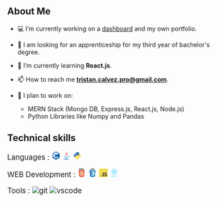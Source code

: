 ## About Me

- 💻 I’m currently working on a [dashboard](https://github.com/trCVZ/dashboard) and my own portfolio.

- 🤝 I am looking for an apprenticeship for my third year of bachelor's degree.

- 🌱 I’m currently learning **React.js**.

- 📫 How to reach me **tristan.calvez.pro@gmail.com**.

- 🚀 I plan to work on:
  - MERN Stack (Mongo DB, Express.js, React.js, Node.js)
  - Python Libraries like Numpy and Pandas

## Technical skills
<p style="font-size: larger"> Languages :
  <img src="https://raw.githubusercontent.com/devicons/devicon/master/icons/c/c-original.svg" alt="c" width="20" height="20"/>
  <img src="https://raw.githubusercontent.com/devicons/devicon/master/icons/java/java-original.svg" alt="java" width="20" height="20"/> 
  <img src="https://raw.githubusercontent.com/devicons/devicon/master/icons/python/python-original.svg" alt="python" width="20" height="20"/>   
</p>
<p style="font-size: larger"> WEB Development :
  <img src="https://raw.githubusercontent.com/devicons/devicon/master/icons/html5/html5-original-wordmark.svg" alt="html5" width="20" height="20"/>
  <img src="https://raw.githubusercontent.com/devicons/devicon/master/icons/css3/css3-original-wordmark.svg" alt="css3" width="20" height="20"/> 
  <img src="https://raw.githubusercontent.com/devicons/devicon/master/icons/javascript/javascript-original.svg" alt="javascript" width="20" height="20"/> 
  <img src="https://raw.githubusercontent.com/devicons/devicon/master/icons/react/react-original-wordmark.svg" alt="react" width="20" height="20"/>
</p>
<p style="font-size: larger"> Tools :
  <img src="https://www.vectorlogo.zone/logos/git-scm/git-scm-icon.svg" alt="git" width="20" height="20"/>
  <img src="https://www.vectorlogo.zone/logos/visualstudio_code/visualstudio_code-icon.svg" alt="vscode" width="20" height="20"/>
</p>

